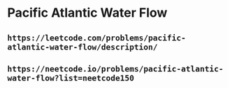 # Pacific Atlantic Water Flow

## `https://leetcode.com/problems/pacific-atlantic-water-flow/description/`

## `https://neetcode.io/problems/pacific-atlantic-water-flow?list=neetcode150`
